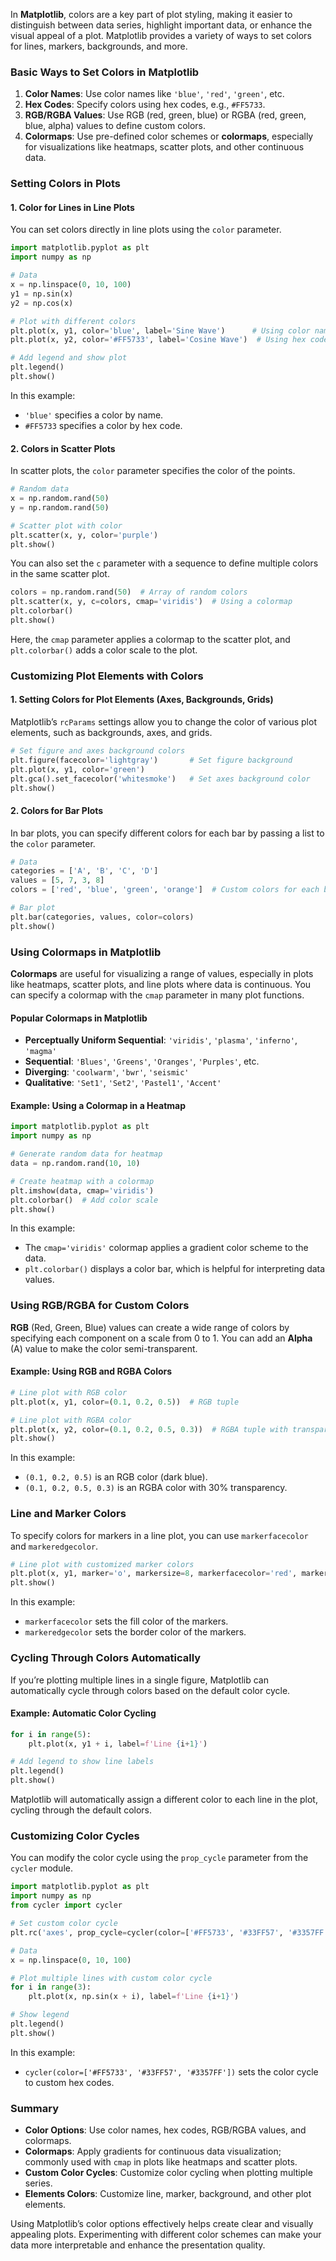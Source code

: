 In **Matplotlib**, colors are a key part of plot styling, making it easier to distinguish between data series, highlight important data, or enhance the visual appeal of a plot. Matplotlib provides a variety of ways to set colors for lines, markers, backgrounds, and more.

### Basic Ways to Set Colors in Matplotlib

1. **Color Names**: Use color names like `'blue'`, `'red'`, `'green'`, etc.
2. **Hex Codes**: Specify colors using hex codes, e.g., `#FF5733`.
3. **RGB/RGBA Values**: Use RGB (red, green, blue) or RGBA (red, green, blue, alpha) values to define custom colors.
4. **Colormaps**: Use pre-defined color schemes or **colormaps**, especially for visualizations like heatmaps, scatter plots, and other continuous data.

### Setting Colors in Plots

#### 1. Color for Lines in Line Plots

You can set colors directly in line plots using the `color` parameter.

```python
import matplotlib.pyplot as plt
import numpy as np

# Data
x = np.linspace(0, 10, 100)
y1 = np.sin(x)
y2 = np.cos(x)

# Plot with different colors
plt.plot(x, y1, color='blue', label='Sine Wave')      # Using color name
plt.plot(x, y2, color='#FF5733', label='Cosine Wave')  # Using hex code

# Add legend and show plot
plt.legend()
plt.show()
```

In this example:
- `'blue'` specifies a color by name.
- `#FF5733` specifies a color by hex code.

#### 2. Colors in Scatter Plots

In scatter plots, the `color` parameter specifies the color of the points.

```python
# Random data
x = np.random.rand(50)
y = np.random.rand(50)

# Scatter plot with color
plt.scatter(x, y, color='purple')
plt.show()
```

You can also set the `c` parameter with a sequence to define multiple colors in the same scatter plot.

```python
colors = np.random.rand(50)  # Array of random colors
plt.scatter(x, y, c=colors, cmap='viridis')  # Using a colormap
plt.colorbar()
plt.show()
```

Here, the `cmap` parameter applies a colormap to the scatter plot, and `plt.colorbar()` adds a color scale to the plot.

### Customizing Plot Elements with Colors

#### 1. Setting Colors for Plot Elements (Axes, Backgrounds, Grids)

Matplotlib’s `rcParams` settings allow you to change the color of various plot elements, such as backgrounds, axes, and grids.

```python
# Set figure and axes background colors
plt.figure(facecolor='lightgray')       # Set figure background
plt.plot(x, y1, color='green')
plt.gca().set_facecolor('whitesmoke')   # Set axes background color
plt.show()
```

#### 2. Colors for Bar Plots

In bar plots, you can specify different colors for each bar by passing a list to the `color` parameter.

```python
# Data
categories = ['A', 'B', 'C', 'D']
values = [5, 7, 3, 8]
colors = ['red', 'blue', 'green', 'orange']  # Custom colors for each bar

# Bar plot
plt.bar(categories, values, color=colors)
plt.show()
```

### Using Colormaps in Matplotlib

**Colormaps** are useful for visualizing a range of values, especially in plots like heatmaps, scatter plots, and line plots where data is continuous. You can specify a colormap with the `cmap` parameter in many plot functions.

#### Popular Colormaps in Matplotlib

- **Perceptually Uniform Sequential**: `'viridis'`, `'plasma'`, `'inferno'`, `'magma'`
- **Sequential**: `'Blues'`, `'Greens'`, `'Oranges'`, `'Purples'`, etc.
- **Diverging**: `'coolwarm'`, `'bwr'`, `'seismic'`
- **Qualitative**: `'Set1'`, `'Set2'`, `'Pastel1'`, `'Accent'`

#### Example: Using a Colormap in a Heatmap

```python
import matplotlib.pyplot as plt
import numpy as np

# Generate random data for heatmap
data = np.random.rand(10, 10)

# Create heatmap with a colormap
plt.imshow(data, cmap='viridis')
plt.colorbar()  # Add color scale
plt.show()
```

In this example:
- The `cmap='viridis'` colormap applies a gradient color scheme to the data.
- `plt.colorbar()` displays a color bar, which is helpful for interpreting data values.

### Using RGB/RGBA for Custom Colors

**RGB** (Red, Green, Blue) values can create a wide range of colors by specifying each component on a scale from 0 to 1. You can add an **Alpha** (A) value to make the color semi-transparent.

#### Example: Using RGB and RGBA Colors

```python
# Line plot with RGB color
plt.plot(x, y1, color=(0.1, 0.2, 0.5))  # RGB tuple

# Line plot with RGBA color
plt.plot(x, y2, color=(0.1, 0.2, 0.5, 0.3))  # RGBA tuple with transparency
plt.show()
```

In this example:
- `(0.1, 0.2, 0.5)` is an RGB color (dark blue).
- `(0.1, 0.2, 0.5, 0.3)` is an RGBA color with 30% transparency.

### Line and Marker Colors

To specify colors for markers in a line plot, you can use `markerfacecolor` and `markeredgecolor`.

```python
# Line plot with customized marker colors
plt.plot(x, y1, marker='o', markersize=8, markerfacecolor='red', markeredgecolor='black')
plt.show()
```

In this example:
- `markerfacecolor` sets the fill color of the markers.
- `markeredgecolor` sets the border color of the markers.

### Cycling Through Colors Automatically

If you’re plotting multiple lines in a single figure, Matplotlib can automatically cycle through colors based on the default color cycle.

#### Example: Automatic Color Cycling

```python
for i in range(5):
    plt.plot(x, y1 + i, label=f'Line {i+1}')

# Add legend to show line labels
plt.legend()
plt.show()
```

Matplotlib will automatically assign a different color to each line in the plot, cycling through the default colors.

### Customizing Color Cycles

You can modify the color cycle using the `prop_cycle` parameter from the `cycler` module.

```python
import matplotlib.pyplot as plt
import numpy as np
from cycler import cycler

# Set custom color cycle
plt.rc('axes', prop_cycle=cycler(color=['#FF5733', '#33FF57', '#3357FF']))

# Data
x = np.linspace(0, 10, 100)

# Plot multiple lines with custom color cycle
for i in range(3):
    plt.plot(x, np.sin(x + i), label=f'Line {i+1}')

# Show legend
plt.legend()
plt.show()
```

In this example:
- `cycler(color=['#FF5733', '#33FF57', '#3357FF'])` sets the color cycle to custom hex codes.

### Summary

- **Color Options**: Use color names, hex codes, RGB/RGBA values, and colormaps.
- **Colormaps**: Apply gradients for continuous data visualization; commonly used with `cmap` in plots like heatmaps and scatter plots.
- **Custom Color Cycles**: Customize color cycling when plotting multiple series.
- **Elements Colors**: Customize line, marker, background, and other plot elements.

Using Matplotlib’s color options effectively helps create clear and visually appealing plots. Experimenting with different color schemes can make your data more interpretable and enhance the presentation quality.
